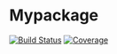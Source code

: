# Mypackage

[![Build Status](https://github.com/krishna-vasudev/Mypackage.jl/workflows/CI/badge.svg)](https://github.com/krishna-vasudev/Mypackage.jl/actions)
[![Coverage](https://codecov.io/gh/krishna-vasudev/Mypackage.jl/branch/master/graph/badge.svg)](https://codecov.io/gh/krishna-vasudev/Mypackage.jl)

